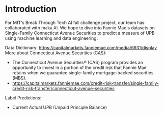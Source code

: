 # Introduction
For MIT's Break Through Tech AI fall challenge project, our team has collaborated with maka.AI. We hope to dive into Fannie Mae's datasets on Single-Family Connecticut Avenue Securities to predict a measure of UPB using machine learning and data engineering.

Data Dictionary: https://capitalmarkets.fanniemae.com/media/6931/display
More about Connecticut Avenue Securities (CAS): 
- The Connecticut Avenue Securities® (CAS) program provides an opportunity to invest in a portion of the credit risk that Fannie Mae retains when we guarantee single-family mortgage-backed securities (MBS).
- https://capitalmarkets.fanniemae.com/credit-risk-transfer/single-family-credit-risk-transfer/connecticut-avenue-securities

Label Predictions: 
- Current Actual UPB (Unpaid Principle Balance)
